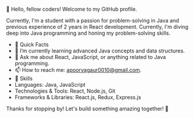 <!--
**apoorva2404/apoorva2404** is a ✨ _special_ ✨ repository because its `README.md` (this file) appears on your GitHub profile.

Here are some ideas to get you started:

- 🔭 I’m currently working on ...
- 🌱 I’m currently learning ...
- 👯 I’m looking to collaborate on ...
- 🤔 I’m looking for help with ...
- 💬 Ask me about ...
- 📫 How to reach me: ...
- 😄 Pronouns: ...
- ⚡ Fun fact: ...
-->

👋 Hello, fellow coders! Welcome to my GitHub profile.

Currently, I'm a student with a passion for problem-solving in Java and previous experience of 2 years in React development. Currently, I'm diving deep into Java programming and honing my problem-solving skills.

- 🚀 Quick Facts
- 🌱 I’m currently learning advanced Java concepts and data structures.
- 💬 Ask me about React, JavaScript, or anything related to Java programming.
- 📫 How to reach me: apoorvagaur0010@gmail.com.
- 💼 Skills
- Languages: Java, JavaScript
- Technologies & Tools: React, Node.js, Git
- Frameworks & Libraries: React.js, Redux, Express.js

Thanks for stopping by! Let's build something amazing together! 🚀
